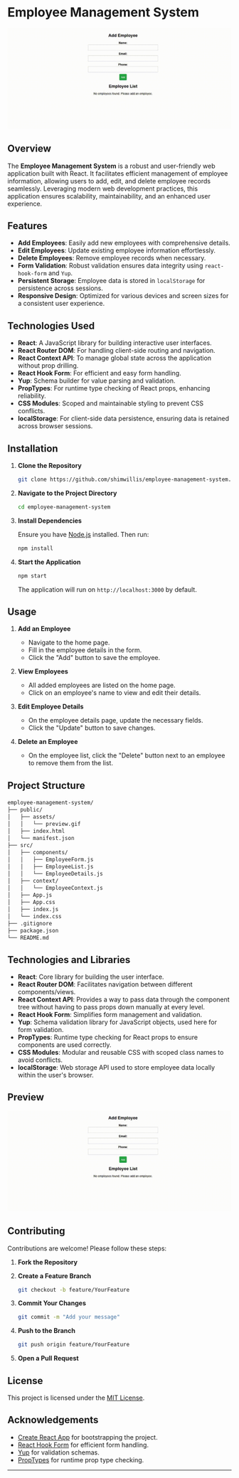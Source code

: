 # Employee Management System

![Preview](assets/preview.gif)

## Overview

The **Employee Management System** is a robust and user-friendly web application built with React. It facilitates efficient management of employee information, allowing users to add, edit, and delete employee records seamlessly. Leveraging modern web development practices, this application ensures scalability, maintainability, and an enhanced user experience.

## Features

- **Add Employees**: Easily add new employees with comprehensive details.
- **Edit Employees**: Update existing employee information effortlessly.
- **Delete Employees**: Remove employee records when necessary.
- **Form Validation**: Robust validation ensures data integrity using `react-hook-form` and `Yup`.
- **Persistent Storage**: Employee data is stored in `localStorage` for persistence across sessions.
- **Responsive Design**: Optimized for various devices and screen sizes for a consistent user experience.

## Technologies Used

- **React**: A JavaScript library for building interactive user interfaces.
- **React Router DOM**: For handling client-side routing and navigation.
- **React Context API**: To manage global state across the application without prop drilling.
- **React Hook Form**: For efficient and easy form handling.
- **Yup**: Schema builder for value parsing and validation.
- **PropTypes**: For runtime type checking of React props, enhancing reliability.
- **CSS Modules**: Scoped and maintainable styling to prevent CSS conflicts.
- **localStorage**: For client-side data persistence, ensuring data is retained across browser sessions.

## Installation

1. **Clone the Repository**

   ```bash
   git clone https://github.com/shimwillis/employee-management-system.git
   ```

2. **Navigate to the Project Directory**

   ```bash
   cd employee-management-system
   ```

3. **Install Dependencies**

   Ensure you have [Node.js](https://nodejs.org/) installed. Then run:

   ```bash
   npm install
   ```

4. **Start the Application**

   ```bash
   npm start
   ```

   The application will run on `http://localhost:3000` by default.

## Usage

1. **Add an Employee**

   - Navigate to the home page.
   - Fill in the employee details in the form.
   - Click the "Add" button to save the employee.

2. **View Employees**

   - All added employees are listed on the home page.
   - Click on an employee's name to view and edit their details.

3. **Edit Employee Details**

   - On the employee details page, update the necessary fields.
   - Click the "Update" button to save changes.

4. **Delete an Employee**

   - On the employee list, click the "Delete" button next to an employee to remove them from the list.

## Project Structure

```
employee-management-system/
├── public/
│   ├── assets/
│   │   └── preview.gif
│   ├── index.html
│   └── manifest.json
├── src/
│   ├── components/
│   │   ├── EmployeeForm.js
│   │   ├── EmployeeList.js
│   │   └── EmployeeDetails.js
│   ├── context/
│   │   └── EmployeeContext.js
│   ├── App.js
│   ├── App.css
│   ├── index.js
│   └── index.css
├── .gitignore
├── package.json
└── README.md
```

## Technologies and Libraries

- **React**: Core library for building the user interface.
- **React Router DOM**: Facilitates navigation between different components/views.
- **React Context API**: Provides a way to pass data through the component tree without having to pass props down manually at every level.
- **React Hook Form**: Simplifies form management and validation.
- **Yup**: Schema validation library for JavaScript objects, used here for form validation.
- **PropTypes**: Runtime type checking for React props to ensure components are used correctly.
- **CSS Modules**: Modular and reusable CSS with scoped class names to avoid conflicts.
- **localStorage**: Web storage API used to store employee data locally within the user's browser.

## Preview

![Employee Management System Preview](assets/preview.gif)

## Contributing

Contributions are welcome! Please follow these steps:

1. **Fork the Repository**

2. **Create a Feature Branch**

   ```bash
   git checkout -b feature/YourFeature
   ```

3. **Commit Your Changes**

   ```bash
   git commit -m "Add your message"
   ```

4. **Push to the Branch**

   ```bash
   git push origin feature/YourFeature
   ```

5. **Open a Pull Request**

## License

This project is licensed under the [MIT License](LICENSE).

## Acknowledgements

- [Create React App](https://create-react-app.dev/) for bootstrapping the project.
- [React Hook Form](https://react-hook-form.com/) for efficient form handling.
- [Yup](https://github.com/jquense/yup) for validation schemas.
- [PropTypes](https://www.npmjs.com/package/prop-types) for runtime prop type checking.

---
